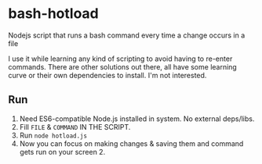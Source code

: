 # bash-hotload
Nodejs script that runs a bash command every time a change occurs in a file

I use it while learning any kind of scripting to avoid having to re-enter commands. There are other solutions out there, all have some learning curve or their own dependencies to install. I'm not interested.

## Run
1. Need ES6-compatible Node.js installed in system. No external deps/libs.
2. Fill `FILE` & `COMMAND` IN THE SCRIPT.
3. Run `node hotload.js`
4. Now you can focus on making changes & saving them and command gets run on your screen 2.
